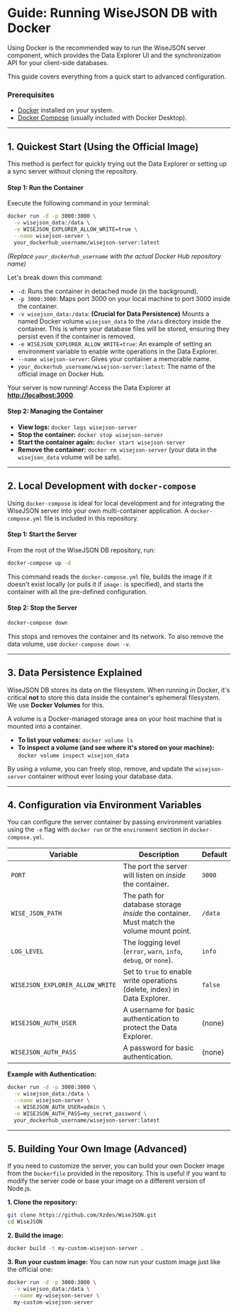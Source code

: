 # Guide: Running WiseJSON DB with Docker

Using Docker is the recommended way to run the WiseJSON server component, which provides the Data Explorer UI and the synchronization API for your client-side databases.

This guide covers everything from a quick start to advanced configuration.

### Prerequisites

- [Docker](https://www.docker.com/get-started) installed on your system.
- [Docker Compose](https://docs.docker.com/compose/install/) (usually included with Docker Desktop).

---

## 1. Quickest Start (Using the Official Image)

This method is perfect for quickly trying out the Data Explorer or setting up a sync server without cloning the repository.

#### Step 1: Run the Container

Execute the following command in your terminal:

```bash
docker run -d -p 3000:3000 \
  -v wisejson_data:/data \
  -e WISEJSON_EXPLORER_ALLOW_WRITE=true \
  --name wisejson-server \
  your_dockerhub_username/wisejson-server:latest
```
*(Replace `your_dockerhub_username` with the actual Docker Hub repository name)*

Let's break down this command:
- `-d`: Runs the container in detached mode (in the background).
- `-p 3000:3000`: Maps port 3000 on your local machine to port 3000 inside the container.
- `-v wisejson_data:/data`: **(Crucial for Data Persistence)** Mounts a named Docker volume `wisejson_data` to the `/data` directory inside the container. This is where your database files will be stored, ensuring they persist even if the container is removed.
- `-e WISEJSON_EXPLORER_ALLOW_WRITE=true`: An example of setting an environment variable to enable write operations in the Data Explorer.
- `--name wisejson-server`: Gives your container a memorable name.
- `your_dockerhub_username/wisejson-server:latest`: The name of the official image on Docker Hub.

Your server is now running! Access the Data Explorer at **[http://localhost:3000](http://localhost:3000)**.

#### Step 2: Managing the Container
- **View logs:** `docker logs wisejson-server`
- **Stop the container:** `docker stop wisejson-server`
- **Start the container again:** `docker start wisejson-server`
- **Remove the container:** `docker rm wisejson-server` (your data in the `wisejson_data` volume will be safe).

---

## 2. Local Development with `docker-compose`

Using `docker-compose` is ideal for local development and for integrating the WiseJSON server into your own multi-container application. A `docker-compose.yml` file is included in this repository.

#### Step 1: Start the Server

From the root of the WiseJSON DB repository, run:
```bash
docker-compose up -d
```
This command reads the `docker-compose.yml` file, builds the image if it doesn't exist locally (or pulls it if `image:` is specified), and starts the container with all the pre-defined configuration.

#### Step 2: Stop the Server
```bash
docker-compose down
```
This stops and removes the container and its network. To also remove the data volume, use `docker-compose down -v`.

---

## 3. Data Persistence Explained

WiseJSON DB stores its data on the filesystem. When running in Docker, it's critical **not** to store this data inside the container's ephemeral filesystem. We use **Docker Volumes** for this.

A volume is a Docker-managed storage area on your host machine that is mounted into a container.

- **To list your volumes:** `docker volume ls`
- **To inspect a volume (and see where it's stored on your machine):** `docker volume inspect wisejson_data`

By using a volume, you can freely stop, remove, and update the `wisejson-server` container without ever losing your database data.

---

## 4. Configuration via Environment Variables

You can configure the server container by passing environment variables using the `-e` flag with `docker run` or the `environment` section in `docker-compose.yml`.

| Variable                        | Description                                                              | Default                  |
| ------------------------------- | ------------------------------------------------------------------------ | ------------------------ |
| `PORT`                          | The port the server will listen on *inside* the container.               | `3000`                   |
| `WISE_JSON_PATH`                | The path for database storage *inside* the container. Must match the volume mount point. | `/data`                  |
| `LOG_LEVEL`                     | The logging level (`error`, `warn`, `info`, `debug`, or `none`).         | `info`                   |
| `WISEJSON_EXPLORER_ALLOW_WRITE` | Set to `true` to enable write operations (delete, index) in Data Explorer. | `false`                  |
| `WISEJSON_AUTH_USER`            | A username for basic authentication to protect the Data Explorer.        | (none)                   |
| `WISEJSON_AUTH_PASS`            | A password for basic authentication.                                     | (none)                   |

**Example with Authentication:**
```bash
docker run -d -p 3000:3000 \
  -v wisejson_data:/data \
  --name wisejson-server \
  -e WISEJSON_AUTH_USER=admin \
  -e WISEJSON_AUTH_PASS=my_secret_password \
  your_dockerhub_username/wisejson-server:latest
```

---

## 5. Building Your Own Image (Advanced)

If you need to customize the server, you can build your own Docker image from the `Dockerfile` provided in the repository. This is useful if you want to modify the server code or base your image on a different version of Node.js.

**1. Clone the repository:**
```bash
git clone https://github.com/Xzdes/WiseJSON.git
cd WiseJSON
```

**2. Build the image:**
```bash
docker build -t my-custom-wisejson-server .
```

**3. Run your custom image:**
You can now run your custom image just like the official one:
```bash
docker run -d -p 3000:3000 \
  -v wisejson_data:/data \
  --name my-wisejson-server \
  my-custom-wisejson-server

